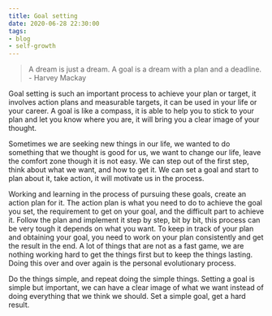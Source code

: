 ```yaml
---
title: Goal setting
date: 2020-06-28 22:30:00
tags: 
- blog
- self-growth
---
```


>A dream is just a dream. A goal is a dream with a plan and a deadline. - Harvey Mackay

Goal setting is such an important process to achieve your plan or target, it involves action plans and measurable targets, it can be used in your life or your career. A goal is like a compass, it is able to help you to stick to your plan and let you know where you are, it will bring you a clear image of your thought. 

Sometimes we are seeking new things in our life, we wanted to do something that we thought is good for us, we want to change our life, leave the comfort zone though it is not easy. We can step out of the first step, think about what we want, and how to get it. We can set a goal and start to plan about it, take action, it will motivate us in the process. 

Working and learning in the process of pursuing these goals, create an action plan for it. The action plan is what you need to do to achieve the goal you set, the requirement to get on your goal, and the difficult part to achieve it. Follow the plan and implement it step by step, bit by bit, this process can be very tough it depends on what you want. To keep in track of your plan and obtaining your goal,  you need to work on your plan consistently and get the result in the end. A lot of things that are not as a fast game, we are nothing working hard to get the things first but to keep the things lasting. Doing this over and over again is the personal evolutionary process.

Do the things simple, and repeat doing the simple things. Setting a goal is simple but important, we can have a clear image of what we want instead of doing everything that we think we should. Set a simple goal, get a hard result.